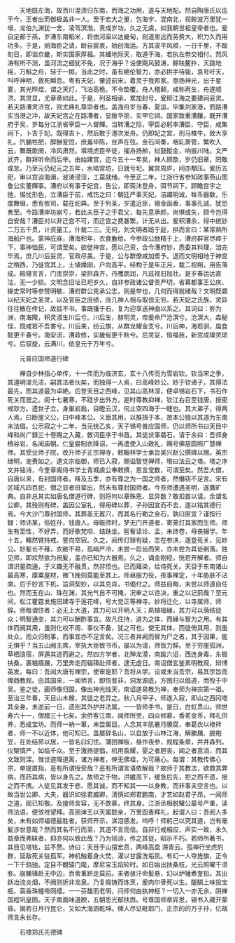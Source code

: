 <!-- { "loadSidebar": true } -->
　　天地既左海，故百川混溃归东南，而海之功用，遂与天地配。然自陶唐氏以迄于今，王者出而御极盖非一人。至于宏大之量，包海宇、混南北，视鲸波万里犹一堠，龙伯九渊犹一舍，凌驾溟渤，责成岁功，久之无虞，如我朝世祖皇帝者也。爰自定都于燕，岁漕东南稻米，将由河渠以达畿甸，则道里远而劳费大，积力久而用功多。于是，纳海臣之请，断自宸衷，始创海运。方其波平风顺，一日千里，不踰旬日，即诣京畿，斯实国家厚福。其蟠地际天，取道于海，若执左劵交相付。然风涛有所不测，虽河流之细犹不免，况于海乎？设使飓风鼓涛，鲸呿鳌抃，天跳地摇，万斛之舟，轻于一掷。当此之时，虽有絶伦智力，亦必拱手待毙，哀号吁天，呌呼神明，救死瞬息。粤有天妃，肇迹前宋，着灵于我邦家。亟扬神光，出于星雾，其光晔煜，谓之天灯，飞泊高桅，不令垫覆。舟人稽颡，咸称再生，舟遂顺济。其灵显，尤章章如此。于是，列圣相承，累加封号，爰即江海之要建祠妥灵。若夫路漕灵济宫，则尤典礼尊崇者也。盖海舟岁当春、夏运，毕集刘家港，而路漕实当港之冲，故天妃宫之在路漕者，显敞华丽，实甲它祠。国家致重漕饟，既开漕府于吴，岁每分江浙省宰臣一人督餫。当转漕之际，宰臣必躬率漕臣、守臣，咸集祠下，卜吉于妃。既得吉卜，然后敢于港次发舟。仍即妃之宫，刑马椎牛，致大享礼。饩腯牲肥，醇酬瓮饾，庶羞毕陈，丝声在弦。金石间奏，咽轧箫管，繁吹入云，舞既歌阕，冷风肃然。填境虎臣卒徒，擢舟扬舲，挝鼓鏦金，响振川陆。文严武齐，群拜听命而后举。由始建宫，迄今五十一年矣，神人顾歆，岁仍旧章，罔敢或怠。乃至元仍纪元之五年，水啮宫坊，日就亏圯。翼宫周庐，间亦頺压。爰历五祀，审以宫迫海漘，波涛浸淫，工莫就绪。今至正二年，江浙行省参知政事燕山图鲁公实董餫事。漕府以有事于妃宫，告公，即斋沐登舟，弭节祠下。顾瞻宫宇之弛，惕忧形色，立漕臣于前，戒饬之曰：朝廷严事天妃，洁蠲明诚，牲币器数，乐度舞缀，悉有攸司，载在祀典。至于列圣，岁遣近臣，锡金函香，事事孔诚，犹恐弗至。今路漕岸坊崩亏，若此夫臣子之于君父，每先意承颜，尚惧或失，顾今岂得自安哉？漕臣对以非迁宫不可，而迁宫之费甚繁，计无从出。爰积漕余，得中统钞二万五千贯，计资量工，什裁二三。无何，刘文明者跽于庭，拱而言曰：某常熟所海船户也。蒙神庇庥，漕海积年，衣食麁给。今参政公励精于上，漕府群官尽瘁于下，事神恤民，可谓至矣。欲徙神宫，愿以己资，合今漕府钞，悉委其料理，洎完毕焉，庶几川后妥灵，官政尽美。于是，公与群僚咸加奬予。退而文明相地于神宫之稍西，乃徙宫其上，土埴燥刚，户向高平。经构于是年正月，裁二视朔，用告落成。殿寝言言，门庑崇崇，梁拱森齐，丹雘朗润，凡兹视旧加壮。是岁春运达直沽，无一少损。文明念旧址已圯岁久，自非参政诸公督责严切，省幕都事王公庆、掾史常时等参赞明敏，漕府群公克承公志，则是举也，几何而得就绪哉？文明既砻以纪天妃之圣灵，以及官臣之庶绩，庶几神人相与取信无穷。若天妃之氏族，灵异往往散在传记，故兹不书。事既镵于石，复为迎享送神曲以系之。其词曰：弥为洲，南海陬，积灵淑生川后兮。川后生，赫明灵，帝爰命尸沧溟兮。沧溟大，森秘怪，既咸若不吾害兮。川后来，纷云旗，从群龙耀金支兮。川后神，海若驯，庙食懿更千春兮。海安流，漕政修，实畿甸更千秋兮。后灵妥，恒福我，新宫成璨灵琐兮。后驭旋，云满川，依皇元于万年兮。

　　元普应国师道行碑

　　禅自少林指心单传，十一传而为临济玄，玄十八传而为雪岩钦。钦当宋之季，其道明浚光洁，嗣其法者伙矣，而独得一人焉，曰高峰妙公。妙于钦诸子，其得法最先，而其道最为卓絶。后登天目之西峰，见其山高林深，便卓锡岩石下，书石作死关而居之。阅十七暑寒，不跬步出外方。是时尊教抑禅，钦江右召至钱唐，授密戒玅方。遗世孑立，身巢岩扃，目瞪云汉，何止空四海于一睫也。其大弟子，得两人焉，曰断崖义公，曰中峰本公。义啬其用，以推揖于本，故本公独以其道为东南末法倡。公示寂之十二年，当元统乙亥，天子锡号普应国师，仍以师所书曰天目中峰和尚广録三十卷赐之入藏，敇词臣序于书首。其徒状事砻石，请于余曰：吾师身栖谷岩，名闻庙朝。仁皇尝制衣降诏，一再遣使入山致礼，赐号佛慈圆照广慧禅师。其受业师子院，改升师子正宗禅寺，敕翰林学士承旨吴兴赵公撰碑以赐。英宗继明，宠赉如之。逮文宗临御，师已入寂，赐谥智觉禅师，塔曰法云之塔。塔之序文并铭诗，今奎章阁侍书学士青城虞公奉敕撰，恩言宠数，可谓至矣。然吾大僧，自唐以来，有封国师者。降及五季，亦有尊之为一国之师者，然僭窃不足言。宋有区域凡四百祀，僧之显者班辈出，然未有尊封国师者。今吾师遭遇圣明，遂膺旷典。自非总其实如唐名僧道行碑，则将何以章殊恩、显异数？敢扣首以请。余谓名公卿，其殁则有碑，盖因公室礼，得用碑以葬，子孙因宜而不去，遂以铭其德行焉。今大沙门尊封国师，其葬虽无竁穴，而其名行勒之金石，孰曰匪宜？谨按行録：师讳某，俗姓孙，钱唐人。母娠师时，梦无门开道者，寄笼灯其家而生师。师生有至性，不好弄，而好歌梵呗、结趺坐。髫鬌读论、孟，未终卷，母丧辍学。年十五，輙然臂持戒，誓向空寂。久之，阅传灯録有疑，志在参决，遂登死关，见妙公。妙髪长不薙，衣敝不易，孤峭严冷，未尝一启齿而笑，亦未尝为其徒剃落。独见师，即欢然欲为祝髪，盖亦已知为大器焉。久之，诵金刚经，恍若开解者。师自谓识量疏通，于义趣无不融贯，然非悟也。已而薙染，给侍死关。天目于东南诸山最高寒，廪粟屋材，微飞挽则莫能至其上。师昼服力役，夜事禅定，十年胁肤不沾席。后于妙言下机，旨洞契妙，以其克肖，书偈付之。师益自晦，未尝以师道自任也。然而玉在山、珠在渊，其光气自不可掩，况审之以咨决，重之以记莂哉？至元间，松江瞿霆发施田建寺于莲花峰，号大觉正等禅寺。妙将迁化，以寺属师，师辞。师每谓住者：必无上大道，其力可以开明人天；夙植福縁，其力可以荫结徒众；明智通变，其力可以酬酢事宜。故凡住持，道为之体，而縁与智为之用。有其体而阙其用，虽则化权不周、事仪不备，犹之可也。使无其体，而徒倚其用，则虽处众，而众归制事，而事宜亦不足言矣。况三者并阙而冒为尸之者，其于因果，能无惧乎？当五山阙主席，宰执大臣致书币，屡以为请，师皆力辞。至于穷崖孤洲，草栖浪宿，屏遁其迹而避之。然四方学者，北殚龙漠，南踰六诏，西连身毒，东极扶桑，裹粮蹑屩，万里奔走而辐辏赴师者，逮无虚日。南诏僧玄鉴素明教观，辩博英发，每曰：吾闻大唐有禅宗，使审是耶？吾将从学。设或未当吾宗，易其宗旨而俾趋教观。由其国来，一闻师言，即悟昔非，洞发源底，方图归以倡道，而殁于中吴。鉴之徒，画师像归国，像出神光烛天，南诏遂易教为禅，奉师为禅宗第一祖。至治三年春，天目山木稼，其徒之老异之。秋八月甲子，师遂入寂，即山之西冈塔其全身。未逝前一日，遗别其外护并法属，一一皆师手书。是日，白虹贯山。师世寿六十一，僧腊三十七矣。余侨客江南，闻师所至，四众倾慕，香茗金币，拜礼供养，悉成宝坊。而师一衲一箪，未尝属目。人念其丰肌暑月腠腐，奉葛衣以袣袢者，师一不以近体，他可知已。虽屡辞名山，以自放于山林江海，解縢屩、脱袍笠，在处结茒以居，一皆名曰幻住。蒲团禅板，昼作夜参，规程条章，井井森列。仪榘慎严，如临千众。至于激扬提倡，机用翕耀，婴之者胆丧，闻之者意消，而其文致则深。惟世道降道离，诸方禅者，俾无佛祖，为可痛心。每谓：其教传佛心宗，单提直指，恶有所谓授受哉？恶有所谓言语依解哉？故师于其教法，欲救其弊病，而药其病，皆以身先之。故师之于物，洪纎高下，缓急后先，拒之而不遗，接之而不携。人徒见其发于悲、愿其诚，而不知其一一以身教，而非事夫空言也。以故当世公卿、大夫，器识如徐君威卿，清慎如郑君鹏南，才艺如赵君子昂，一闻师之道，固已知敬。及接师言容，无不歆慕，终其身。江浙丞相脱驩公最号严重，读师法语，便敛袵望拜。高丽渖王以天属懿亲，万里函香拜礼，起谓人曰：吾阅人多矣，未有如师福德最胜者。获师开示，涕泪感发。呜呼！师躬己以究其道，岂有毫髪涉世意哉？然而其名不行而至，其道不言而信。自非行戒相应，声实一致，永久益章而弗昧者，抑亦何以致此哉？乃为铭诗，传之其徒，昭示不朽。若师所著书，其目见塔铭，兹不赘。诗曰：天目于山擅宏贲，两峰高盘 滞青云。孤禅行坐虎豹群，延敌死关驻孤军。神机触着身火焚，濯以甘露洗垢氛。有幻一人夺旌旗，正令一下千驺驰。定目不覩辕门麾，摩尼宝玉熖轮时。如日始出扶桑枝，光云照曜千须弥。崩驣辏赴无中边，百舍重趼走莫前。来者骇汗命髪悬，幻以炉锤煮奎铅。其出跃冶流炎烟，不阙则折非龙泉。乃复煅铸而炼烹，爰肉尔骨死以生。醍醐上味投宝瓶，蘂香珠幢帝网缨。一一芬馥而老明，问师何由执神枢？一切入一亦无余，阴禅国程巩皇图。天子南面味道腴，五朝恩光郁扶舆。号尊国师章异恩，锡书入藏开蒙昏。揭若日月行昆仑，又如大海涵乾坤。俾人尽证毗耶门，正宗的的万子孙，亿刼师言永长存。

　　石楼郑氏先德碑

